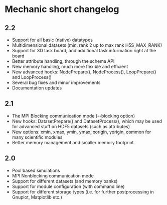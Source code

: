 Mechanic short changelog
========================

2.2
---

- Support for all basic (native) datatypes
- Multidimensional datasets (min. rank 2 up to max rank H5S_MAX_RANK)
- Support for 3D task board, and additional task information right at the board
- Better attribute handling, through the schema API
- New memory handling, much more flexible and efficient
- New advanced hooks: NodePrepare(), NodeProcess(), LoopPrepare() and LoopProcess()
- Several bug fixes and minor improvements
- Documentation updates

2.1
---

- The MPI Blocking communication mode (--blocking option)
- New hooks: DatasetPrepare() and DatasetProcess(), which may be used for advanced stuff
  on HDF5 datasets (such as attributes)
- New options: xmin, xmax, ymin, ymax, xorigin, yorigin, common for many scientific modules
- Better memory management and smaller memory footprint

2.0
---

- Pool based simulations
- MPI Nonblocking communication mode
- Support for different datasets (and memory banks)
- Support for module configuration (with command line)
- Support for different storage types (i.e. for further postprocessing in Gnuplot,
  Matplotlib etc.)
